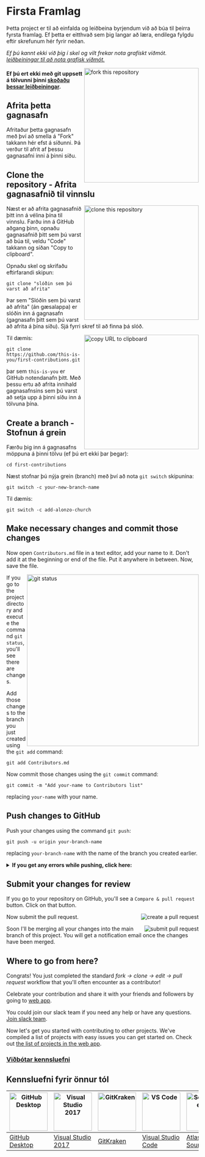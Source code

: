 # Firsta Framlag

Þetta project er til að einfalda og leiðbeina byrjendum við að búa til þeirra fyrsta framlag. Ef þetta er eitthvað sem þig langar að læra, endilega fylgdu eftir skrefunum hér fyrir neðan.

_Ef þú kannt ekki við þig í skel og vilt frekar nota grafískt viðmót. [leiðbeiningar til að nota grafísk viðmót.](#tutorials-using-other-tools)_


<img align="right" width="300" src="https://firstcontributions.github.io/assets/Readme/fork.png" alt="fork this repository" />

#### Ef þú ert ekki með git uppsett á tölvunni þinni [skoðaðu þessar leiðbeiningar](https://docs.github.com/en/get-started/quickstart/set-up-git).

## Afrita þetta gagnasafn

Afritaður þetta gagnasafn með því að smella á "Fork" takkann hér efst á síðunni.
Þá verður til afrit af þessu gagnasafni inni á þinni síðu.

## Clone the repository - Afrita gagnasafnið til vinnslu

<img align="right" width="300" src="https://firstcontributions.github.io/assets/Readme/clone.png" alt="clone this repository" />

Næst er að afrita gagnasafnið þitt inn á vélina þína til vinnslu. Farðu inn á GitHub aðgang þinn, opnaðu gagnasafnið þitt sem þú varst að búa til, veldu "Code" takkann og síðan "Copy to clipboard".

Opnaðu skel og skrifaðu eftirfarandi skipun:

```
git clone "slóðin sem þú varst að afrita"
```

Þar sem "Slóðin sem þú varst að afrita" (án gæsalappa) er slóðin inn á gagnasafn (gagnasafn þitt sem þú varst að afrita á þína síðu). Sjá fyrri skref til að finna þá slóð.

<img align="right" width="300" src="https://firstcontributions.github.io/assets/Readme/copy-to-clipboard.png" alt="copy URL to clipboard" />

Til dæmis:

```
git clone https://github.com/this-is-you/first-contributions.git
```

þar sem `this-is-you` er GitHub notendanafn þitt. Með þessu ertu að afrita innihald gagnasafnsins sem þú varst að setja upp á þinni síðu inn á tölvuna þína.

## Create a branch - Stofnun á grein

Færðu þig inn á gagnasafns möppuna á þinni tölvu (ef þú ert ekki þar þegar):

```
cd first-contributions
```

Næst stofnar þú nýja grein (branch) með því að nota `git switch` skipunina:

```
git switch -c your-new-branch-name
```

Til dæmis:

```
git switch -c add-alonzo-church
```

## Make necessary changes and commit those changes

Now open `Contributors.md` file in a text editor, add your name to it. Don't add it at the beginning or end of the file. Put it anywhere in between. Now, save the file.

<img align="right" width="450" src="https://firstcontributions.github.io/assets/Readme/git-status.png" alt="git status" />

If you go to the project directory and execute the command `git status`, you'll see there are changes.

Add those changes to the branch you just created using the `git add` command:

```
git add Contributors.md
```
Now commit those changes using the `git commit` command:

```
git commit -m "Add your-name to Contributors list"
```

replacing `your-name` with your name.

## Push changes to GitHub

Push your changes using the command `git push`:

```
git push -u origin your-branch-name
```

replacing `your-branch-name` with the name of the branch you created earlier.

<details>
<summary> <strong>If you get any errors while pushing, click here:</strong> </summary>

- ### Authentication Error
     <pre>remote: Support for password authentication was removed on August 13, 2021. Please use a personal access token instead.
  remote: Please see https://github.blog/2020-12-15-token-authentication-requirements-for-git-operations/ for more information.
  fatal: Authentication failed for 'https://github.com/<your-username>/first-contributions.git/'</pre>
  Go to [GitHub's tutorial](https://docs.github.com/en/authentication/connecting-to-github-with-ssh/adding-a-new-ssh-key-to-your-github-account) on generating and configuring an SSH key to your account.

</details>

## Submit your changes for review

If you go to your repository on GitHub, you'll see a `Compare & pull request` button. Click on that button.

<img style="float: right;" src="https://firstcontributions.github.io/assets/Readme/compare-and-pull.png" alt="create a pull request" />

Now submit the pull request.

<img style="float: right;" src="https://firstcontributions.github.io/assets/Readme/submit-pull-request.png" alt="submit pull request" />

Soon I'll be merging all your changes into the main branch of this project. You will get a notification email once the changes have been merged.

## Where to go from here?

Congrats! You just completed the standard _fork -> clone -> edit -> pull request_ workflow that you'll often encounter as a contributor!

Celebrate your contribution and share it with your friends and followers by going to [web app](https://firstcontributions.github.io/#social-share).

You could join our slack team if you need any help or have any questions. [Join slack team](https://join.slack.com/t/firstcontributors/shared_invite/zt-1hg51qkgm-Xc7HxhsiPYNN3ofX2_I8FA).

Now let's get you started with contributing to other projects. We've compiled a list of projects with easy issues you can get started on. Check out [the list of projects in the web app](https://firstcontributions.github.io/#project-list).

### [Viðbótar kennsluefni](additional-material/git_workflow_scenarios/additional-material.md)

## Kennsluefni fyrir önnur tól

| <a href="gui-tool-tutorials/github-desktop-tutorial.md"><img alt="GitHub Desktop" src="https://desktop.github.com/images/desktop-icon.svg" width="100"></a> | <a href="gui-tool-tutorials/github-windows-vs2017-tutorial.md"><img alt="Visual Studio 2017" src="https://upload.wikimedia.org/wikipedia/commons/c/cd/Visual_Studio_2017_Logo.svg" width="100"></a> | <a href="gui-tool-tutorials/gitkraken-tutorial.md"><img alt="GitKraken" src="https://firstcontributions.github.io/assets/gui-tool-tutorials/gitkraken-tutorial/gk-icon.png" width="100"></a> | <a href="gui-tool-tutorials/github-windows-vs-code-tutorial.md"><img alt="VS Code" src="https://upload.wikimedia.org/wikipedia/commons/2/2d/Visual_Studio_Code_1.18_icon.svg" width=100></a> | <a href="gui-tool-tutorials/sourcetree-macos-tutorial.md"><img alt="Sourcetree App" src="https://wac-cdn.atlassian.com/dam/jcr:81b15cde-be2e-4f4a-8af7-9436f4a1b431/Sourcetree-icon-blue.svg" width=100></a> | <a href="gui-tool-tutorials/github-windows-intellij-tutorial.md"><img alt="IntelliJ IDEA" src="https://upload.wikimedia.org/wikipedia/commons/thumb/9/9c/IntelliJ_IDEA_Icon.svg/512px-IntelliJ_IDEA_Icon.svg.png" width=100></a> |
| ----------------------------------------------------------------------------------------------------------------------------------------------------------- | --------------------------------------------------------------------------------------------------------------------------------------------------------------------------------------------------- | -------------------------------------------------------------------------------------------------------------------------------------------------------------------------------------------- | -------------------------------------------------------------------------------------------------------------------------------------------------------------------------------------------- | ------------------------------------------------------------------------------------------------------------------------------------------------------------------------------------------------------------ | -------------------------------------------------------------------------------------------------------------------------------------------------------------------------------------------------------------------------------- |
| [GitHub Desktop](gui-tool-tutorials/github-desktop-tutorial.md)                                                                                             | [Visual Studio 2017](gui-tool-tutorials/github-windows-vs2017-tutorial.md)                                                                                                                          | [GitKraken](gui-tool-tutorials/gitkraken-tutorial.md)                                                                                                                                        | [Visual Studio Code](gui-tool-tutorials/github-windows-vs-code-tutorial.md)                                                                                                                  | [Atlassian Sourcetree](gui-tool-tutorials/sourcetree-macos-tutorial.md)                                                                                                                                      | [IntelliJ IDEA](gui-tool-tutorials/github-windows-intellij-tutorial.md)                                                                                                                                                          |
